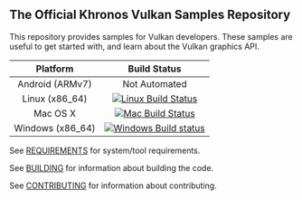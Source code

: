 The Official Khronos Vulkan Samples Repository
---

This repository provides samples for Vulkan developers.
These samples are useful to get started with, and learn about the Vulkan graphics API.

| Platform | Build Status |
|:--------:|:------------:|
| Android (ARMv7)  | Not Automated |
| Linux (x86_64)   | [![Linux Build Status](https://travis-ci.org/mre4ce/Vulkan-Samples.svg)](https://travis-ci.org/mre4ce/Vulkan-Samples.svg "Linux Build Status") |
| Mac OS X | [![Mac Build Status](https://travis-ci.org/mre4ce/Vulkan-Samples.svg)](https://travis-ci.org/mre4ce/Vulkan-Samples.svg "Mac Build Status") |
| Windows (x86_64) | [![Windows Build status](https://ci.appveyor.com/api/projects/status/g6c372blna7vnk1l?svg=true)](https://ci.appveyor.com/project/dneto0/Vulkan-Samples "Windows Build Status") |

See [REQUIREMENTS](REQUIREMENTS.md) for system/tool requirements.

See [BUILDING](BUILDING.md) for information about building the code.

See [CONTRIBUTING](CONTRIBUTING.md) for information about contributing.
